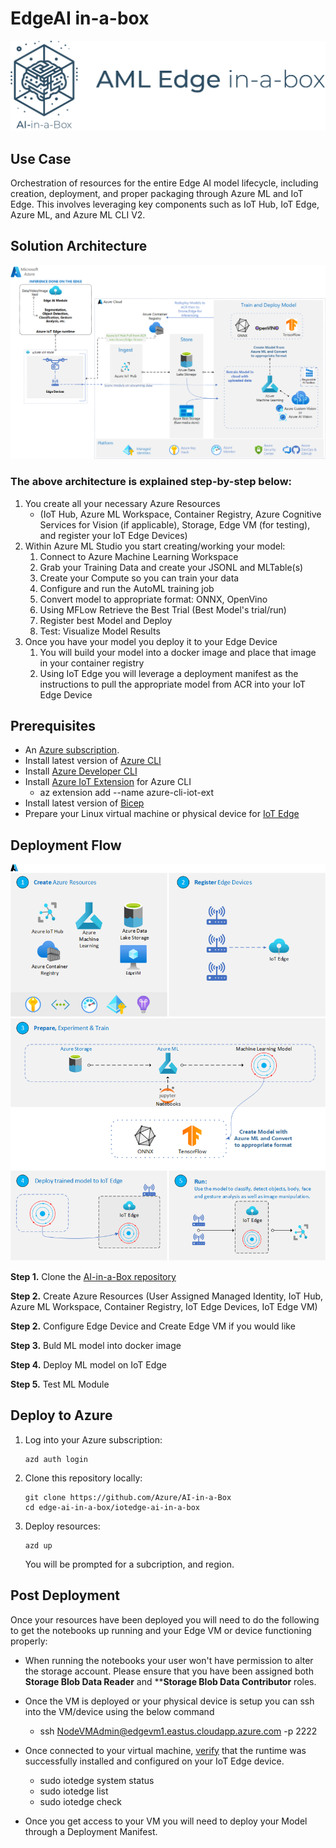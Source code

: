 # EdgeAI in-a-box
![Banner](./readme_assets/banner-aml-edge-in-a-box.png)

## Use Case
Orchestration of resources for the entire Edge AI model lifecycle, including creation, deployment, and proper packaging through Azure ML and IoT Edge. This involves leveraging key components such as IoT Hub, IoT Edge, Azure ML, and Azure ML CLI V2.

## Solution Architecture
<img src="./readme_assets/edgeai-mledge-architecture.png" />

### The above architecture is explained step-by-step below:
1. You create all your necessary Azure Resources
    * (IoT Hub, Azure ML Workspace, Container Registry, Azure Cognitive Services for Vision (if applicable), Storage, Edge VM (for testing), and register your IoT Edge Devices)
1. Within Azure ML Studio you start creating/working your model:
    1. Connect to Azure Machine Learning Workspace
    2. Grab your Training Data and create your JSONL and MLTable(s)
    3. Create your Compute so you can train your data
    4. Configure and run the AutoML training job
    5. Convert model to appropriate format: ONNX, OpenVino
    6. Using MFLow Retrieve the Best Trial (Best Model's trial/run)
    7. Register best Model and Deploy
    8. Test: Visualize Model Results
1. Once you have your model you deploy it to your Edge Device
    1. You will build your model into a docker image and place that image in your container registry
    1. Using IoT Edge you will leverage a deployment manifest as the instructions to pull the appropriate model from ACR into your IoT Edge Device


## Prerequisites
* An [Azure subscription](https://azure.microsoft.com/en-us/free/).
* Install latest version of [Azure CLI](https://docs.microsoft.com/en-us/cli/azure/install-azure-cli-windows?view=azure-cli-latest)
* Install [Azure Developer CLI](https://learn.microsoft.com/en-us/azure/developer/azure-developer-cli/install-azd)
* Install [Azure IoT Extension](https://github.com/Azure/azure-iot-cli-extension) for Azure CLI
    * az extension add --name azure-cli-iot-ext
* Install latest version of [Bicep](https://docs.microsoft.com/en-us/azure/azure-resource-manager/bicep/install)
* Prepare your Linux virtual machine or physical device for [IoT Edge](https://learn.microsoft.com/en-us/azure/iot-edge/how-to-provision-single-device-linux-symmetric)

## Deployment Flow 
<img src="./readme_assets/edgeai-mledge-flow.png" />

**Step 1.** Clone the [AI-in-a-Box repository](https://github.com/Azure/AI-in-a-Box)

**Step 2.** Create Azure Resources (User Assigned Managed Identity, IoT Hub, Azure ML Workspace, Container Registry, IoT Edge Devices, IoT Edge VM)

**Step 2.** Configure Edge Device and Create Edge VM if you would like

**Step 3.** Buld ML model into docker image

**Step 4.** Deploy ML model on IoT Edge

**Step 5.** Test ML Module

## Deploy to Azure

1. Log into your Azure subscription: 
    ```
    azd auth login
    ```

1. Clone this repository locally: 

    ```
    git clone https://github.com/Azure/AI-in-a-Box
    cd edge-ai-in-a-box/iotedge-ai-in-a-box
    ```

2. Deploy resources:
    ```
    azd up
    ```

    You will be prompted for a subcription, and region.


## Post Deployment
Once your resources have been deployed you will need to do the following to get the notebooks up running and your Edge VM or device functioning properly:

* When running the notebooks your user won't have permission to alter the storage account. Please ensure that you have been assigned both **Storage Blob Data Reader** and ****Storage Blob Data Contributor** roles.

* Once the VM is deployed or your physical device is setup you can ssh into the VM/device using the below command   
    * ssh NodeVMAdmin@edgevm1.eastus.cloudapp.azure.com -p 2222 
* Once connected to your virtual machine, [verify](https://learn.microsoft.com/en-us/azure/iot-edge/quickstart-linux) that the runtime was successfully installed and configured on your IoT Edge device.
    * sudo iotedge system status
    * sudo iotedge list
    * sudo iotedge check

* Once you get access to your VM you will need to deploy your Model through a Deployment Manifest.